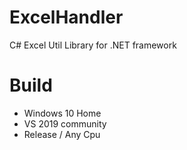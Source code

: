 # ExcelHandler
C# Excel Util Library for .NET framework

# Build
- Windows 10 Home
- VS 2019 community
- Release / Any Cpu
